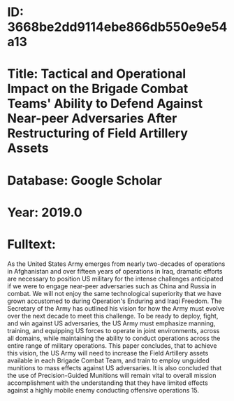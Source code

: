 # ID: 3668be2dd9114ebe866db550e9e54a13
# Title: Tactical and Operational Impact on the Brigade Combat Teams' Ability to Defend Against Near-peer Adversaries After Restructuring of Field Artillery Assets
# Database: Google Scholar
# Year: 2019.0
# Fulltext:
As the United States Army emerges from nearly two-decades of operations in Afghanistan and over fifteen years of operations in Iraq, dramatic efforts are necessary to position US military for the intense challenges anticipated if we were to engage near-peer adversaries such as China and Russia in combat.
We will not enjoy the same technological superiority that we have grown accustomed to during Operation's Enduring and Iraqi Freedom.
The Secretary of the Army has outlined his vision for how the Army must evolve over the next decade to meet this challenge.
To be ready to deploy, fight, and win against US adversaries, the US Army must emphasize manning, training, and equipping US forces to operate in joint environments, across all domains, while maintaining the ability to conduct operations across the entire range of military operations.
This paper concludes, that to achieve this vision, the US Army will need to increase the Field Artillery assets available in each Brigade Combat Team, and train to employ unguided munitions to mass effects against US adversaries.
It is also concluded that the use of Precision-Guided Munitions will remain vital to overall mission accomplishment with the understanding that they have limited effects against a highly mobile enemy conducting offensive operations 15.